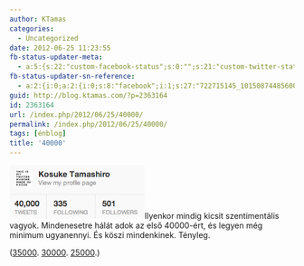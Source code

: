 ```yaml
---
author: KTamas
categories:
  - Uncategorized
date: 2012-06-25 11:23:55
fb-status-updater-meta:
  - a:5:{s:22:"custom-facebook-status";s:0:"";s:21:"custom-twitter-status";s:0:"";s:7:"fb-push";s:1:"1";s:7:"tw-push";s:1:"1";s:4:"push";s:1:"1";}
fb-status-updater-sn-reference:
  - a:2:{i:0;a:2:{i:0;s:8:"facebook";i:1;s:27:"722715145_10150874485600146";}i:1;a:2:{i:0;s:7:"twitter";i:1;s:19:"2.1718636228418E+17";}}
guid: http://blog.ktamas.com/?p=2363164
id: 2363164
url: /index.php/2012/06/25/40000/
permalink: /index.php/2012/06/25/40000/
tags: [énblog]
title: '40000'
---
```


[<img src="/wp-content/uploads/2012/06/4-.png" alt="" title="40000" width="239" height="95" class="alignleft size-full wp-image-2363165" />](http://twitter.com/KTamas)Ilyenkor mindig kicsit szentimentális vagyok. Mindenesetre hálát adok az első 40000-ért, és legyen még minimum ugyanennyi. És köszi mindenkinek. Tényleg.

([35000](http://blog.ktamas.com/index.php/2011/12/09/35000/). [30000](http://blog.ktamas.com/index.php/2011/05/26/30k/). [25000](http://blog.ktamas.com/index.php/2010/10/17/25000_2/).)
